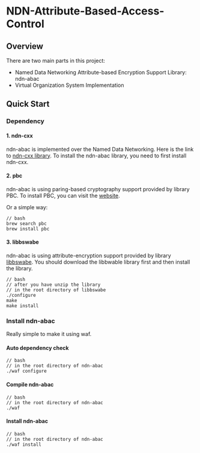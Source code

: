 NDN-Attribute-Based-Access-Control
==================================


Overview
--------

There are two main parts in this project:

* Named Data Networking Attribute-based Encryption Support Library: ndn-abac
* Virtual Organization System Implementation


Quick Start
-----------

### Dependency ###

#### 1. ndn-cxx ####

ndn-abac is implemented over the Named Data Networking.
Here is the link to [ndn-cxx library](https://github.com/named-data/ndn-cxx).
To install the ndn-abac library, you need to first install ndn-cxx.

#### 2. pbc ####

ndn-abac is using paring-based cryptography support provided by library PBC. To install PBC, you can visit the [website](https://crypto.stanford.edu/pbc/).

Or a simple way:

```
// bash
brew search pbc
brew install pbc
```

#### 3. libbswabe ###

ndn-abac is using attribute-encryption support provided by library [libbswabe](http://hms.isi.jhu.edu/acsc/cpabe/). You should download the libbwable library first and then install the library.

```
// bash
// after you have unzip the library
// in the root directory of libbswabe
./configure
make
make install
```

### Install ndn-abac ###

Really simple to make it using waf.

#### Auto dependency check ####

```
// bash
// in the root directory of ndn-abac
./waf configure
```

#### Compile ndn-abac ####
```
// bash
// in the root directory of ndn-abac
./waf
```

#### Install ndn-abac ####
```
// bash
// in the root directory of ndn-abac
./waf install
```